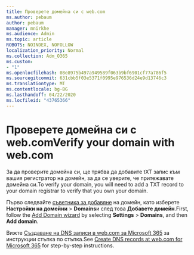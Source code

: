 ```yaml
---
title: Проверете домейна си с web.com
ms.author: pebaum
author: pebaum
manager: mnirkhe
ms.audience: Admin
ms.topic: article
ROBOTS: NOINDEX, NOFOLLOW
localization_priority: Normal
ms.collection: Adm_O365
ms.custom:
- "1"
ms.openlocfilehash: 08e8975b497a949589f063b9bf6901cf77a786f5
ms.sourcegitcommit: 631cbb5f03e5371f0995e976536d24e9d13746c3
ms.translationtype: MT
ms.contentlocale: bg-BG
ms.lasthandoff: 04/22/2020
ms.locfileid: "43765366"
---
```

# <a name="verify-your-domain-with-webcom"></a><span data-ttu-id="19a4d-102">Проверете домейна си с web.com</span><span class="sxs-lookup"><span data-stu-id="19a4d-102">Verify your domain with web.com</span></span>

<span data-ttu-id="19a4d-103">За да проверите домейна си, ще трябва да добавите tXT запис към вашия регистратор на домейн, за да се уверите, че притежавате домейна си.</span><span class="sxs-lookup"><span data-stu-id="19a4d-103">To verify your domain, you will need to add a TXT record to your domain registrar to verify that you own your domain.</span></span> 

<span data-ttu-id="19a4d-104">Първо следвайте [съветника за добавяне](https://portal.office.com/adminportal/home#/Domains) на домейн, като изберете **Настройки на домейни** \> **Domains**и след това **Добавете домейн**.</span><span class="sxs-lookup"><span data-stu-id="19a4d-104">First, follow the [Add Domain wizard](https://portal.office.com/adminportal/home#/Domains) by selecting **Settings** \> **Domains**, and then **Add domain**.</span></span>
  
<span data-ttu-id="19a4d-105">Вижте [Създаване на DNS записи в web.com за Microsoft 365](https://docs.microsoft.com/microsoft-365/admin/dns/create-dns-records-at-web-com) за инструкции стъпка по стъпка.</span><span class="sxs-lookup"><span data-stu-id="19a4d-105">See [Create DNS records at web.com for Microsoft 365](https://docs.microsoft.com/microsoft-365/admin/dns/create-dns-records-at-web-com) for step-by-step instructions.</span></span>